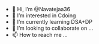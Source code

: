 - 👋 Hi, I’m @Navatejaa36
- 👀 I’m interested in Cdoing
- 🌱 I’m currently learning DSA+DP
- 💞️ I’m looking to collaborate on ...
- 📫 How to reach me ...

<!---
Navatejaa36/Navatejaa36 is a ✨ special ✨ repository because its `README.md` (this file) appears on your GitHub profile.
You can click the Preview link to take a look at your changes.
--->
